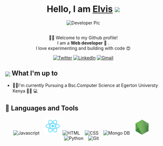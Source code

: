 <div align="center">
    <h1>Hello, I am <a href="https://github.com/gisioraelvis/gisioraelvis.github.io" target="_blank">Elvis</a> <img
            src="https://media.giphy.com/media/hvRJCLFzcasrR4ia7z/giphy.gif" width="32"></h1>
    <img alt="Developer Pic"
        src="https://user-images.githubusercontent.com/49222186/110210369-58458c80-7eb7-11eb-9d6e-2129358b3098.png" width="350"/>
    <br/><br/>
    <p>🙏🏻 Welcome to my Github profile!<br />
        I am a <b>Web developer</b> 🚀 .<br />
        I love experimenting and building with code 😍 </p>
    <div>
        <a href="https://twitter.com/gisioraelvis" target="_blank"><img alt="Twitter"
                src="https://img.shields.io/badge/twitter-%231DA1F2.svg?&style=for-the-badge&logo=twitter&logoColor=white" /></a>
        <a href="https://www.linkedin.com/in/gisiora-elvis" target="_blank"><img alt="LinkedIn"
                src="https://img.shields.io/badge/linkedin-%230077B5.svg?&style=for-the-badge&logo=linkedin&logoColor=white" /></a>
        <a href="mailto:gisioraelvis20@gmail.com" target="_blank"><img alt="Gmail"
                src="https://img.shields.io/badge/-Gmail-D14836?style=for-the-badge&logo=Gmail&logoColor=white" /></a>
    </div>
</div>

<div>
    <div>
        <h2><img align="center"
                src="https://emojis.slackmojis.com/emojis/images/1584726375/8272/blob-cool.gif?1584726375" width="28" />
            What I'm up to</h2>
        <ul>
            <li> 👨🏻‍I'm currently Pursuing a Bsc.Computer Science at Egerton Universty Kenya ✍🏻 💻</li>
    </div>
    <div>
        <h2>🧰 Languages and Tools</h2>
        <p align="center">
            <img src="https://upload.wikimedia.org/wikipedia/commons/9/99/Unofficial_JavaScript_logo_2.svg" width="48"
                alt="Javascript" title='Javascript'/>&nbsp;&nbsp;&nbsp
            <img src="https://raw.githubusercontent.com/github/explore/80688e429a7d4ef2fca1e82350fe8e3517d3494d/topics/react/react.png"
                alt="React.js" width="55" title='reactjs'/>
            <img src="https://upload.wikimedia.org/wikipedia/commons/6/61/HTML5_logo_and_wordmark.svg" alt="HTML"
                width="48" title='HTML'/>&nbsp;&nbsp;&nbsp
            <img src="https://upload.wikimedia.org/wikipedia/commons/d/d5/CSS3_logo_and_wordmark.svg" alt="CSS"
                width="35" title='CSS'/>&nbsp;&nbsp;&nbsp
            <img src="https://avatars1.githubusercontent.com/u/45120?s=200&v=4" alt="Mongo DB"
                width="48" title='Mongo DB'/>&nbsp;&nbsp;&nbsp
            <img src="https://raw.githubusercontent.com/github/explore/80688e429a7d4ef2fca1e82350fe8e3517d3494d/topics/nodejs/nodejs.png"
                alt="Node.js" width="48" title='nodejs'/>&nbsp;&nbsp;&nbsp
            <img src="https://upload.wikimedia.org/wikipedia/commons/c/c3/Python-logo-notext.svg" alt="Python"
                width="48" title='Python'/>&nbsp;&nbsp;&nbsp
<!--             <img src="https://cdn.jsdelivr.net/npm/programming-languages-logos@0.0.3/src/java/java_64x64.png" width="48"
                alt="Java" />&nbsp;&nbsp;&nbsp -->
          <!---  <img src="https://upload.wikimedia.org/wikipedia/commons/9/9a/Visual_Studio_Code_1.35_icon.svg" alt="VS Code" width="50" title='VS Code'/>&nbsp;&nbsp;&nbsp --->
            <img src="https://upload.wikimedia.org/wikipedia/commons/3/3f/Git_icon.svg" alt="Git"
                width="48" title='Git'/>&nbsp;&nbsp;&nbsp
        </p>
    </div>

